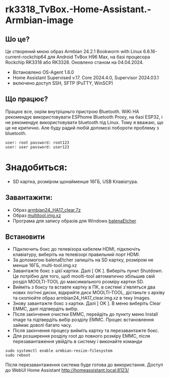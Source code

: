 # rk3318_TvBox.-Home-Assistant.-Armbian-image
## Шо це?
Це створений мною образ Armbian 24.2.1 Bookworm with Linux 6.6.16-current-rockchip64 для Android TvBox H96 Max, на базі процесора Rockchip RK3318 або RK3328.
Оновлено станом на 04.04.2024.
- Встановлено OS-Agent 1.6.0
- Home Assistant Supervised v.17. Core 2024.4.0, Supervisor 2024.03.1
- включено доступ SSH, SFTP (PuTTY, WinSCP)
  
## Що працює?
Працює все, окрім внутрішньго пристрою Bluetooth. WiKi HA рекомендує використовувати ESPhome Bluetooth Proxy, на базі ESP32, і не рекомендує використовувати bluetooth під Linux. Тому я вважаю, що це не критично. Але буду радий любій допомозі побороти проблему з bluetooth.
```
user: root password: root123
user: user password: user123
```
# Знадобиться:
- SD картка, розміром щонайменше 16ГБ, USB Клавіатура.

## Завантажити: 
- Образ [armbian24_HA17_clear.7z](https://drive.google.com/file/d/1P3Tawogn7n4Tp01omC8F4UDEiAlUChNZ/view?usp=sharing)
- Образ [multitool.img.xz](https://drive.google.com/file/d/1uRYtn_xQ4WmM7CCYy34FkDKEzsRG75Bz/view?usp=sharing)
- Програма для запису образів для Windows [balenaEtcher](https://etcher.balena.io/)

## Встановити
- Підключить бокс до телевізора кабелем HDMI, підключіть клавіатуру, виберіть на телевізорі правильний порт HDMI.
- За допомогою balenaEtcher запишіть на SD картку, розміром не менше 16ГБ, multi-tool.img.xz
- Завантажте бокс з цієї картки. Далі [ OK ]. Виберіть пункт Shutdown. Це потрібно для того, щоб moolti-tool автоматично збільшив свій розділ MOOLTI-TOOL до максимального розміру картки SD.
- Вийміть з боксу та вставте картку в ПК, в системі з'являться два нових логічні диски, відкрийте диск MOOLTI-TOOL, дістаньте з архіву та скопіюйте образ armbian24_HA17_clear.img.xz в теку Images. 
- Знову завантажте бокс з картки. Далі [ OK ]. В меню виберіть Clear EMMC, далі підтвердіть вибір.
- Після закінчення очистки EMMC, перейдіть до пункту меню Install image та підтвердіть вибір розділу EMMC. Процес встановлення займає доволі багато часу.
- Після закінчення процесу вийміть картку та перезавантажте бокс.
- Для розширення розділу root до повного розміру EMMC, після перезавантаження увійдіть в систему і виконайте команди
```
sudo systemctl enable armbian-resize-filesystem
sudo reboot
```
Після перезавантаження система буде готова до використання.
Доступ до WebUI Home Assistant http://homeassistant.local:8123/
